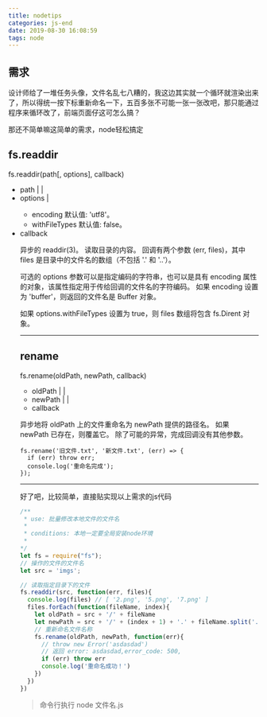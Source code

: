 ```yaml
---
title: nodetips
categories: js-end
date: 2019-08-30 16:08:59
tags: node
---
```


## 需求
设计师给了一堆任务头像，文件名乱七八糟的，我这边其实就一个循环就渲染出来了，所以得统一按下标重新命名一下，五百多张不可能一张一张改吧，那只能通过程序来循环改了，前端页面仔这可怎么搞？
<!-- mode -->

那还不简单嘛这简单的需求，node轻松搞定

## fs.readdir

fs.readdir(path[, options], callback)
+ path <string> | <Buffer> | <URL>
+ options <string> | <Object>
  + encoding <string> 默认值: 'utf8'。
  + withFileTypes <boolean> 默认值: false。
+ callback <Function>

异步的 readdir(3)。 读取目录的内容。 回调有两个参数 (err, files)，其中 files 是目录中的文件名的数组（不包括 '.' 和 '..'）。

可选的 options 参数可以是指定编码的字符串，也可以是具有 encoding 属性的对象，该属性指定用于传给回调的文件名的字符编码。 如果 encoding 设置为 'buffer'，则返回的文件名是 Buffer 对象。

如果 options.withFileTypes 设置为 true，则 files 数组将包含 fs.Dirent 对象。

---

## rename
fs.rename(oldPath, newPath, callback)
+ oldPath <string> | <Buffer> | <URL>
+ newPath <string> | <Buffer> | <URL>
+ callback <Function>

异步地将 oldPath 上的文件重命名为 newPath 提供的路径名。 如果 newPath 已存在，则覆盖它。 除了可能的异常，完成回调没有其他参数。

```javasctipt
fs.rename('旧文件.txt', '新文件.txt', (err) => {
  if (err) throw err;
  console.log('重命名完成');
});
```
---

好了吧，比较简单，直接贴实现以上需求的js代码
```javascript
/** 
 * use: 批量修改本地文件的文件名
 * 
 * conditions: 本地一定要全局安装node环境
 * 
*/
let fs = require("fs");
// 操作的文件的文件名
let src = 'imgs';

// 读取指定目录下的文件
fs.readdir(src, function(err, files){
  console.log(files) // [ '2.png', '5.png', '7.png' ]
  files.forEach(function(fileName, index){
    let oldPath = src + '/' + fileName
    let newPath = src + '/' + (index + 1) + '.' + fileName.split('.')[1]
    // 重新命名文件名称
    fs.rename(oldPath, newPath, function(err){
      // throw new Error('asdasdad') 
      // 返回 error: asdasdad,error_code: 500,
      if (err) throw err
      console.log('重命名成功！')
    })
  })
})
```
> 命令行执行 node 文件名.js

